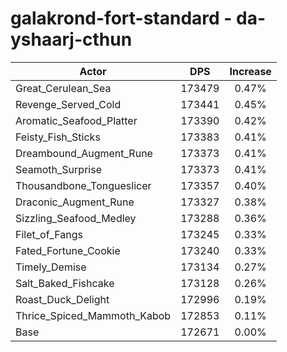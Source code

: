 # galakrond-fort-standard - da-yshaarj-cthun
| Actor | DPS | Increase |
|---|:---:|:---:|
|Great_Cerulean_Sea|173479|0.47%|
|Revenge_Served_Cold|173441|0.45%|
|Aromatic_Seafood_Platter|173390|0.42%|
|Feisty_Fish_Sticks|173383|0.41%|
|Dreambound_Augment_Rune|173373|0.41%|
|Seamoth_Surprise|173373|0.41%|
|Thousandbone_Tongueslicer|173357|0.40%|
|Draconic_Augment_Rune|173327|0.38%|
|Sizzling_Seafood_Medley|173288|0.36%|
|Filet_of_Fangs|173245|0.33%|
|Fated_Fortune_Cookie|173240|0.33%|
|Timely_Demise|173134|0.27%|
|Salt_Baked_Fishcake|173128|0.26%|
|Roast_Duck_Delight|172996|0.19%|
|Thrice_Spiced_Mammoth_Kabob|172853|0.11%|
|Base|172671|0.00%|
